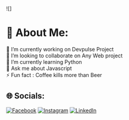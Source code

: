 ![]


# 💫 About Me:
🔭 I’m currently working on Devpulse Project<br>👯 I’m looking to collaborate on Any Web project<br>🌱 I’m currently learning Python <br>💬 Ask me about Javascript<br>⚡ Fun fact : Coffee kills more than Beer 


## 🌐 Socials:
[![Facebook](https://img.shields.io/badge/Facebook-%231877F2.svg?logo=Facebook&logoColor=white)](https://facebook.com/shebelle) [![Instagram](https://img.shields.io/badge/Instagram-%23E4405F.svg?logo=Instagram&logoColor=white)](https://instagram.com/shebelleke) [![LinkedIn](https://img.shields.io/badge/LinkedIn-%230077B5.svg?logo=linkedin&logoColor=white)](https://linkedin.com/in/Musabe-shebelle-kelvin) 
